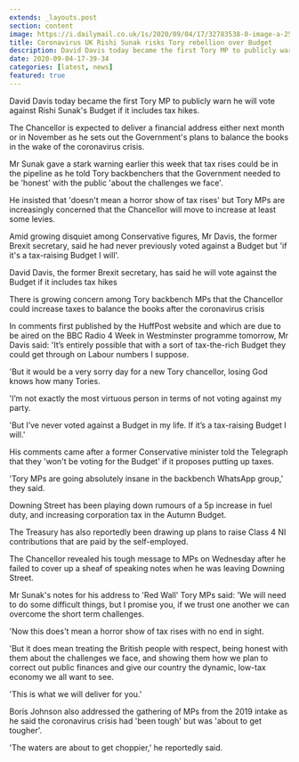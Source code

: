 ```yaml
---
extends: _layouts.post
section: content
image: https://i.dailymail.co.uk/1s/2020/09/04/17/32783538-0-image-a-25_1599235510144.jpg 
title: Coronavirus UK Rishi Sunak risks Tory rebellion over Budget 
description: David Davis today became the first Tory MP to publicly warn he will vote against Rishi Sunaks Budget if it includes tax hikes. 
date: 2020-09-04-17-39-34 
categories: [latest, news] 
featured: true 
--- 
```

David Davis today became the first Tory MP to publicly warn he will vote against Rishi Sunak's Budget if it includes tax hikes. 

The Chancellor is expected to deliver a financial address either next month or in November as he sets out the Government's plans to balance the books in the wake of the coronavirus crisis. 

Mr Sunak gave a stark warning earlier this week that tax rises could be in the pipeline as he told Tory backbenchers that the Government needed to be 'honest' with the public 'about the challenges we face'. 

He insisted that 'doesn't mean a horror show of tax rises' but Tory MPs are increasingly concerned that the Chancellor will move to increase at least some levies. 

Amid growing disquiet among Conservative figures, Mr Davis, the former Brexit secretary, said he had never previously voted against a Budget but 'if it's a tax-raising Budget I will'.   

David Davis, the former Brexit secretary, has said he will vote against the Budget if it includes tax hikes

There is growing concern among Tory backbench MPs that the Chancellor could increase taxes to balance the books after the coronavirus crisis 

In comments first published by the HuffPost website and which are due to be aired on the BBC Radio 4 Week in Westminster programme tomorrow, Mr Davis said: 'It’s entirely possible that with a sort of tax-the-rich Budget they could get through on Labour numbers I suppose. 

'But it would be a very sorry day for a new Tory chancellor, losing God knows how many Tories.

'I’m not exactly the most virtuous person in terms of not voting against my party. 

'But I’ve never voted against a Budget in my life. If it’s a tax-raising Budget I will.'

His comments came after a former Conservative minister told the Telegraph that they 'won't be voting for the Budget' if it proposes putting up taxes.

'Tory MPs are going absolutely insane in the backbench WhatsApp group,' they said.   

Downing Street has been playing down rumours of a 5p increase in fuel duty, and increasing corporation tax in the Autumn Budget. 

The Treasury has also reportedly been drawing up plans to raise Class 4 NI contributions that are paid by the self-employed.

The Chancellor revealed his tough message to MPs on Wednesday after he failed to cover up a sheaf of speaking notes when he was leaving Downing Street. 

Mr Sunak's notes for his address to 'Red Wall' Tory MPs said: 'We will need to do some difficult things, but I promise you, if we trust one another we can overcome the short term challenges.

'Now this does't mean a horror show of tax rises with no end in sight.

'But it does mean treating the British people with respect, being honest with them about the challenges we face, and showing them how we plan to correct out public finances and give our country the dynamic, low-tax economy we all want to see.

'This is what we will deliver for you.'  

Boris Johnson also addressed the gathering of MPs from the 2019 intake as he said the coronavirus crisis had 'been tough' but was 'about to get tougher'. 

'The waters are about to get choppier,' he reportedly said.

